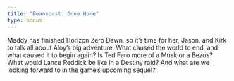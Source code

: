 ```yaml
---
title: "Beanscast: Gone Home"
type: bonus
---
```

Maddy has finished Horizon Zero Dawn, so it’s time for her, Jason, and Kirk to talk all about Aloy’s big adventure. What caused the world to end, and what caused it to begin again? Is Ted Faro more of a Musk or a Bezos? What would Lance Reddick be like in a Destiny raid? And what are we looking forward to in the game’s upcoming sequel?